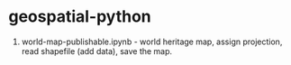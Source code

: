 # geospatial-python

1. world-map-publishable.ipynb - world heritage map, assign projection, read shapefile (add data), save the map.
